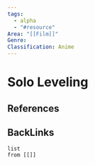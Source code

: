 ```yaml
---
tags:
  - alpha
  - "#resource"
Area: "[[Film]]"
Genre:
Classification: Anime
---
```

# Solo Leveling



## References



## BackLinks

```dataview
list
from [[]]
```

